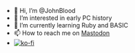 - 👋 Hi, I’m @JohnBlood
- 👀 I’m interested in early PC history
- 🌱 I’m currently learning Ruby and BASIC
- 📫 How to reach me on [Mastodon](https://fosstodon.org/web/@johnblood)
- [![ko-fi](https://ko-fi.com/img/githubbutton_sm.svg)](https://ko-fi.com/R6R5A951E)

<!---
JohnBlood/JohnBlood is a ✨ special ✨ repository because its `README.md` (this file) appears on your GitHub profile.
You can click the Preview link to take a look at your changes.
--->
